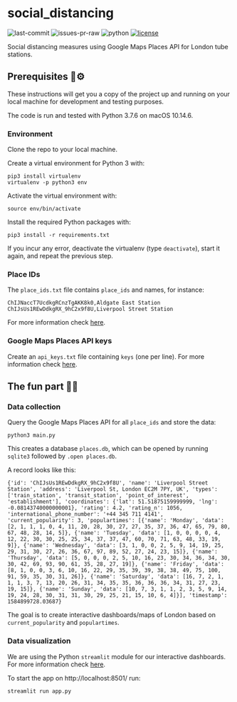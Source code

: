# social_distancing

![last-commit](https://img.shields.io/github/last-commit/manuelzander/social_distancing/master?logo=github&style=for-the-badge) ![issues-pr-raw](https://img.shields.io/github/issues-pr-raw/manuelzander/social_distancing?label=open%20prs&logo=github&style=for-the-badge) ![python](https://img.shields.io/badge/python-3.7-blue?style=for-the-badge&logo=python&logoColor=white) [![license](https://img.shields.io/badge/License-MIT-yellow.svg?style=for-the-badge)](https://opensource.org/licenses/MIT)

Social distancing measures using Google Maps Places API for London tube stations.

## Prerequisites 🔧⚙️

These instructions will get you a copy of the project up and running on your local machine for development and testing purposes.

The code is run and tested with Python 3.7.6 on macOS 10.14.6.

### Environment

Clone the repo to your local machine.

Create a virtual environment for Python 3 with:

    pip3 install virtualenv
    virtualenv -p python3 env

Activate the virtual environment with:

    source env/bin/activate

Install the required Python packages with:

    pip3 install -r requirements.txt

If you incur any error, deactivate the virtualenv (type `deactivate`), start it again, and repeat the previous step.

### Place IDs

The `place_ids.txt` file contains `place_ids` and names, for instance:

    ChIJNaccT7UcdkgRCnzTgAKK8k0,Aldgate East Station
    ChIJsUs1REwDdkgRX_9hC2x9f8U,Liverpool Street Station

For more information check [here](https://developers.google.com/places/web-service/place-id).

### Google Maps Places API keys

Create an `api_keys.txt` file containing `keys` (one per line).
For more information check [here](https://developers.google.com/places/web-service/get-api-key).

## The fun part 🎉🚀

### Data collection

Query the Google Maps Places API for all `place_ids` and store the data:

    python3 main.py

This creates a database `places.db`, which can be opened by running `sqlite3` followed by `.open places.db`.

A record looks like this:

    {'id': 'ChIJsUs1REwDdkgRX_9hC2x9f8U', 'name': 'Liverpool Street Station', 'address': 'Liverpool St, London EC2M 7PY, UK', 'types': ['train_station', 'transit_station', 'point_of_interest', 'establishment'], 'coordinates': {'lat': 51.51875159999999, 'lng': -0.08143740000000001}, 'rating': 4.2, 'rating_n': 1056, 'international_phone_number': '+44 345 711 4141', 'current_popularity': 3, 'populartimes': [{'name': 'Monday', 'data': [2, 1, 1, 1, 0, 4, 11, 20, 28, 30, 27, 27, 35, 37, 36, 47, 65, 79, 80, 67, 48, 28, 14, 5]}, {'name': 'Tuesday', 'data': [1, 0, 0, 0, 0, 4, 12, 22, 30, 30, 25, 25, 34, 37, 37, 47, 60, 70, 71, 63, 48, 33, 19, 9]}, {'name': 'Wednesday', 'data': [3, 1, 0, 0, 2, 5, 9, 14, 19, 25, 29, 31, 30, 27, 26, 36, 67, 97, 89, 52, 27, 24, 23, 15]}, {'name': 'Thursday', 'data': [5, 0, 0, 0, 2, 5, 10, 16, 23, 30, 34, 36, 34, 30, 30, 42, 69, 93, 90, 61, 35, 28, 27, 19]}, {'name': 'Friday', 'data': [8, 1, 0, 0, 3, 6, 10, 16, 22, 29, 35, 39, 39, 38, 38, 49, 75, 100, 91, 59, 35, 30, 31, 26]}, {'name': 'Saturday', 'data': [16, 7, 2, 1, 1, 1, 3, 7, 13, 20, 26, 31, 34, 35, 35, 36, 36, 36, 34, 31, 27, 23, 19, 15]}, {'name': 'Sunday', 'data': [10, 7, 3, 1, 1, 2, 3, 5, 9, 14, 19, 24, 28, 30, 31, 31, 30, 29, 25, 21, 15, 10, 6, 4]}], 'timestamp': 1584899728.03687}

The goal is to create interactive dashboards/maps of London based on `current_popularity` and `populartimes`.

### Data visualization

We are using the Python `streamlit` module for our interactive dashboards.
For more information check [here](https://docs.streamlit.io/).

To start the app on http://localhost:8501/ run:

    streamlit run app.py
